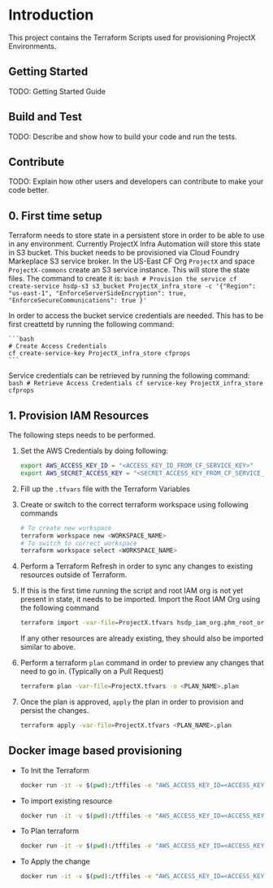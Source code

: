 # Introduction

This project contains the Terraform Scripts used for provisioning ProjectX Environments.

## Getting Started

TODO: Getting Started Guide

## Build and Test

TODO: Describe and show how to build your code and run the tests.

## Contribute

TODO: Explain how other users and developers can contribute to make your code better.

## 0. First time setup

Terraform needs to store state in a persistent store in order to be able to use in any environment. Currently ProjectX Infra Automation will store this state in S3 bucket. This bucket needs to be provisioned via Cloud Foundry Markeplace S3 service broker. In the US-East CF Org `ProjectX` and space `ProjectX-commons` create an S3 service instance. This will store the state files. The command to create it is:
    ```bash
    # Provision the service
    cf create-service hsdp-s3 s3_bucket ProjectX_infra_store -c '{"Region": "us-east-1", "EnforceServerSideEncryption": true, "EnforceSecureCommunications": true }'
    ```

In order to access the bucket service credentials are needed. This has to be first creattetd by running the following command:

    ```bash
    # Create Access Credentials
    cf create-service-key ProjectX_infra_store cfprops
    ```

Service credentials can be retrieved by running the following command:
    ```bash
    # Retrieve Access Credentials
    cf service-key ProjectX_infra_store cfprops
    ```  

## 1. Provision IAM Resources

The following steps needs to be performed.

1. Set the AWS Credentials by doing following:
    ```bash
    export AWS_ACCESS_KEY_ID = "<ACCESS_KEY_ID_FROM_CF_SERVICE_KEY>"
    export AWS_SECRET_ACCESS_KEY = "<SECRET_ACCESS_KEY_FROM_CF_SERVICE_KEY>"
    ```
2. Fill up the `.tfvars` file with the Terraform Variables
3. Create or switch to the correct terraform workspace using following commands
    ```bash
    # To create new workspace
    terraform workspace new <WORKSPACE_NAME>
    # To switch to correct workspace
    terraform workspace select <WORKSPACE_NAME>
    ```
4. Perform a Terraform Refresh in order to sync any changes to existing resources outside of Terraform.

5. If this is the first time running the script and root IAM org is not yet present in state, it needs to be imported. Import the Root IAM Org using the following command
    ```bash
    terraform import -var-file=ProjectX.tfvars hsdp_iam_org.phm_root_org f5d34188-57ba-4fe2-afcf-bf8cb57a860b
    ```
    If any other resources are already existing, they should also be imported similar to above.

6. Perform a terraform `plan` command in order to preview any changes that need to go in. (Typically on a Pull Request)
    ```bash
    terraform plan -var-file=ProjectX.tfvars -o <PLAN_NAME>.plan
    ```
7. Once the plan is approved, `apply` the plan in order to provision and persist the changes.
    ```bash
    terraform apply -var-file=ProjectX.tfvars <PLAN_NAME>.plan
    ```

## Docker image based provisioning

* To Init the Terraform
    ```bash
    docker run -it -v $(pwd):/tffiles -e "AWS_ACCESS_KEY_ID=<ACCESS_KEY>" -e "AWS_SECRET_ACCESS_KEY=<SECRET_ACCESS_KEY>" -e "S3_BUCKET_NAME=<BUCKET_NAME>" -e "TF_WORKSPACE_NAME=<ENV_NAME>" --entrypoint /tffiles/init_terraform.sh terraform-provider-hsdp
    ```
* To import existing resource
    ```bash
    docker run -it -v $(pwd):/tffiles -e "AWS_ACCESS_KEY_ID=<ACCESS_KEY>" -e "AWS_SECRET_ACCESS_KEY=<SECRET_ACCESS_KEY>" --entrypoint /tffiles/import_terraform.sh terraform-provider-hsdp hsdp_iam_org.ProjectX_dev_env_org 3cce941e-0a03-450a-9334-cb566301c21d
    ```
* To Plan terraform
    ```bash
    docker run -it -v $(pwd):/tffiles -e "AWS_ACCESS_KEY_ID=<ACCESS_KEY>" -e "AWS_SECRET_ACCESS_KEY=<SECRET_ACCESS_KEY>" --entrypoint /tffiles/plan_terraform.sh terraform-provider-hsdp
    ```
* To Apply the change
    ```bash
    docker run -it -v $(pwd):/tffiles -e "AWS_ACCESS_KEY_ID=<ACCESS_KEY>" -e "AWS_SECRET_ACCESS_KEY=<SECRET_ACCESS_KEY>" --entrypoint /tffiles/run_terraform.sh terraform-provider-hsdp
    ```